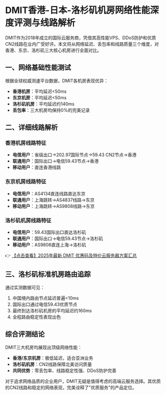 # DMIT香港-日本-洛杉矶机房网络性能深度评测与线路解析

DMIT作为2018年成立的国际云服务商，凭借其高性能VPS、DDoS防护和优质CN2线路在业内广受好评。本文将从网络延迟、丢包率和线路质量三个维度，对香港、东京、洛杉矶三大核心机房进行全面对比。

## 一、网络基础性能测试

根据全球权威测速平台数据，DMIT各机房表现优异：
- **香港机房**：平均延迟<50ms
- **东京机房**：平均延迟<50ms  
- **洛杉矶机房**：平均延迟约140ms
- **丢包率**：三大机房均保持0%的完美记录

## 二、详细线路解析

### 香港机房线路特征
- **电信用户**：省级出口→202.97国际节点→59.43 CN2节点→香港
- **联通用户**：国际出口→电信59.43节点→香港
- **移动用户**：直连香港线路

### 东京机房线路特征
- **电信用户**：AS4134直连线路直达东京
- **联通用户**：上海跳转→AS4837线路→东京
- **移动用户**：上海跳转→AS9808线路→东京

### 洛杉矶机房线路特征
- **电信用户**：59.43国际出口直达洛杉矶
- **联通用户**：国际出口→电信59.43节点→洛杉矶
- **移动用户**：AS9808直连上海→洛杉矶

👉 [【点击查看】2025年最新 DMIT 优惠码及特价云服务器方案汇总](https://bit.ly/dmit_coupon)

## 三、洛杉矶标准机房路由追踪

通过实测数据可见：
1. 中国境内路由节点延迟普遍<10ms
2. 国际出口通过电信59.43优质节点
3. 最终到达洛杉矶机房的平均延迟约160ms
4. 全程路由稳定性表现出色

## 综合评测结论

DMIT三大机房均展现出顶级网络性能：
- **香港/东京机房**：极低延迟，适合亚洲业务
- **洛杉矶机房**：CN2线路保障北美访问质量
- **共同优势**：零丢包率、线路稳定性强、DDoS防护完善

对于追求网络品质的企业用户，DMIT无疑是值得考虑的高端云服务选择。其优质的CN2线路和稳定的网络表现，完美诠释了"优质服务"的产品定位。